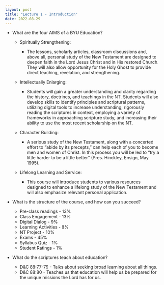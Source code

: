 ```yaml
---
layout: post
title: "Lecture 1 - Introduction"
date: 2022-08-29
---
```


* What are the four AIMS of a BYU Education?
    * Spiritually Strengthening:
        * The lessons, scholarly articles, classroom discussions and, above all, personal study of the New Testament are designed to deepen faith in the Lord Jesus Christ and in His restored Church. They will also allow opportunity for the Holy Ghost to provide direct teaching, revelation, and strengthening.
    
    * Intellectually Enlarging:
        * Students will gain a greater understanding and clarity regarding the history, doctrines, and teachings in the NT. Students will also develop skills to identify principles and scriptural patterns, utilizing digital tools to increase understanding, rigorously reading the scriptures in context, employing a variety of frameworks in approaching scripture study, and increasing their ability to use the most recent scholarship on the NT.

    * Character Building:
        * A serious study of the New Testament, along with a concerted effort to “abide by its precepts,” can help each of you to become men and women of Christ. In this process you will be led to “try a little harder to be a little better” (Pres. Hinckley, Ensign, May 1995).

    * Lifelong Learning and Service:
        * This course will introduce students to various resources designed to enhance a lifelong study of the New Testament and will also emphasize relevant personal application.

* What is the structure of the course, and how can you succeed?
    * Pre-class readings - 13%
    * Class Engagement - 13%
    * Digital Dialog - 9%
    * Learning Activities - 8%
    * NT Project - 10%
    * Exams - 45%
    * Syllabus Quiz - 1%
    * Student Ratings - 1%

* What do the scriptures teach about education?
    * D&C 88:77-79 - Talks about seeking broad learning about all things.
    * D&C 88:80 - Teaches us that education will help us be prepared for the unique missions the Lord has for us.